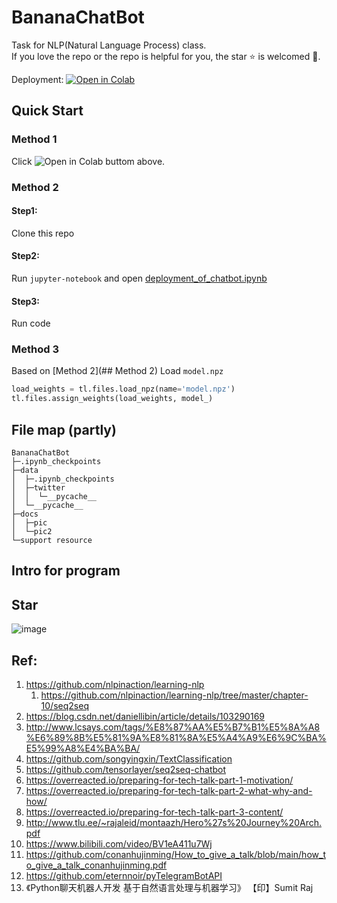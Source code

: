 # BananaChatBot
 Task for NLP(Natural Language Process) class.  
 If you love the repo or the repo is helpful for you, the star ⭐ is welcomed 🤗.

  Deployment:  [ ![Open in Colab](https://colab.research.google.com/assets/colab-badge.svg)   ](https://colab.research.google.com/drive/15xKwj3iOQkWaTKy6fUdbnA1w3qvlVX8t?usp=sharing)

## Quick Start

### Method 1
Click ![Open in Colab](https://colab.research.google.com/assets/colab-badge.svg) buttom above.

### Method 2
#### Step1:
Clone this repo
#### Step2:
Run `jupyter-notebook` and open [deployment_of_chatbot.ipynb](https://github.com/Alafun/BananaChatBot/blob/main/deployment_of_chatbot.ipynb)
#### Step3:
Run code

### Method 3
Based on [Method 2](## Method 2) Load `model.npz`

```py
load_weights = tl.files.load_npz(name='model.npz')
tl.files.assign_weights(load_weights, model_)
```

## File map (partly)

```shell
BananaChatBot
├─.ipynb_checkpoints
├─data
│  ├─.ipynb_checkpoints
│  ├─twitter
│  │  └─__pycache__
│  └─__pycache__
├─docs
│  ├─pic
│  └─pic2
└─support resource
```


## Intro for program

## Star

![image](https://user-images.githubusercontent.com/78416589/143778803-93db33be-e8be-4c63-b475-f95541eacf69.png)





## Ref: 

1. https://github.com/nlpinaction/learning-nlp
   1. https://github.com/nlpinaction/learning-nlp/tree/master/chapter-10/seq2seq
2. https://blog.csdn.net/daniellibin/article/details/103290169
3. http://www.lcsays.com/tags/%E8%87%AA%E5%B7%B1%E5%8A%A8%E6%89%8B%E5%81%9A%E8%81%8A%E5%A4%A9%E6%9C%BA%E5%99%A8%E4%BA%BA/
4. https://github.com/songyingxin/TextClassification
5. https://github.com/tensorlayer/seq2seq-chatbot
6. https://overreacted.io/preparing-for-tech-talk-part-1-motivation/
7. https://overreacted.io/preparing-for-tech-talk-part-2-what-why-and-how/
8. https://overreacted.io/preparing-for-tech-talk-part-3-content/
9. http://www.tlu.ee/~rajaleid/montaazh/Hero%27s%20Journey%20Arch.pdf
10. https://www.bilibili.com/video/BV1eA411u7Wj
11. https://github.com/conanhujinming/How_to_give_a_talk/blob/main/how_to_give_a_talk_conanhujinming.pdf
12. https://github.com/eternnoir/pyTelegramBotAPI
13. 《Python聊天机器人开发 基于自然语言处理与机器学习》 【印】Sumit Raj







